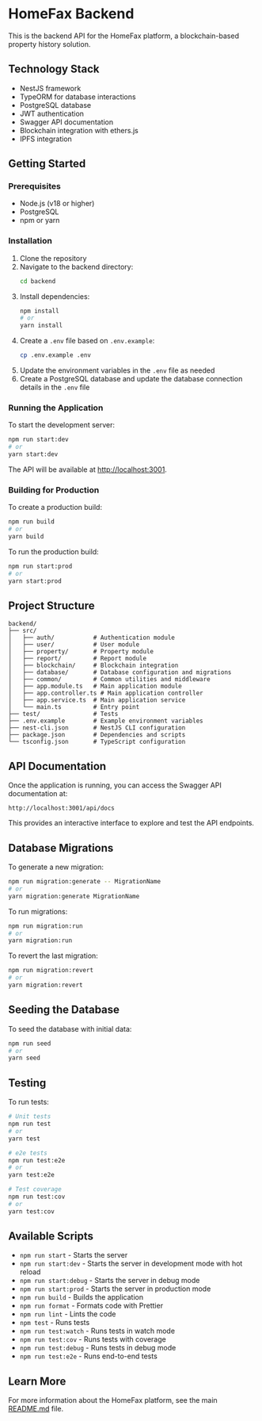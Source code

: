 # HomeFax Backend

This is the backend API for the HomeFax platform, a blockchain-based property history solution.

## Technology Stack

- NestJS framework
- TypeORM for database interactions
- PostgreSQL database
- JWT authentication
- Swagger API documentation
- Blockchain integration with ethers.js
- IPFS integration

## Getting Started

### Prerequisites

- Node.js (v18 or higher)
- PostgreSQL
- npm or yarn

### Installation

1. Clone the repository
2. Navigate to the backend directory:
   ```bash
   cd backend
   ```
3. Install dependencies:
   ```bash
   npm install
   # or
   yarn install
   ```
4. Create a `.env` file based on `.env.example`:
   ```bash
   cp .env.example .env
   ```
5. Update the environment variables in the `.env` file as needed
6. Create a PostgreSQL database and update the database connection details in the `.env` file

### Running the Application

To start the development server:

```bash
npm run start:dev
# or
yarn start:dev
```

The API will be available at [http://localhost:3001](http://localhost:3001).

### Building for Production

To create a production build:

```bash
npm run build
# or
yarn build
```

To run the production build:

```bash
npm run start:prod
# or
yarn start:prod
```

## Project Structure

```
backend/
├── src/
│   ├── auth/           # Authentication module
│   ├── user/           # User module
│   ├── property/       # Property module
│   ├── report/         # Report module
│   ├── blockchain/     # Blockchain integration
│   ├── database/       # Database configuration and migrations
│   ├── common/         # Common utilities and middleware
│   ├── app.module.ts   # Main application module
│   ├── app.controller.ts # Main application controller
│   ├── app.service.ts  # Main application service
│   └── main.ts         # Entry point
├── test/               # Tests
├── .env.example        # Example environment variables
├── nest-cli.json       # NestJS CLI configuration
├── package.json        # Dependencies and scripts
└── tsconfig.json       # TypeScript configuration
```

## API Documentation

Once the application is running, you can access the Swagger API documentation at:

```
http://localhost:3001/api/docs
```

This provides an interactive interface to explore and test the API endpoints.

## Database Migrations

To generate a new migration:

```bash
npm run migration:generate -- MigrationName
# or
yarn migration:generate MigrationName
```

To run migrations:

```bash
npm run migration:run
# or
yarn migration:run
```

To revert the last migration:

```bash
npm run migration:revert
# or
yarn migration:revert
```

## Seeding the Database

To seed the database with initial data:

```bash
npm run seed
# or
yarn seed
```

## Testing

To run tests:

```bash
# Unit tests
npm run test
# or
yarn test

# e2e tests
npm run test:e2e
# or
yarn test:e2e

# Test coverage
npm run test:cov
# or
yarn test:cov
```

## Available Scripts

- `npm run start` - Starts the server
- `npm run start:dev` - Starts the server in development mode with hot reload
- `npm run start:debug` - Starts the server in debug mode
- `npm run start:prod` - Starts the server in production mode
- `npm run build` - Builds the application
- `npm run format` - Formats code with Prettier
- `npm run lint` - Lints the code
- `npm test` - Runs tests
- `npm run test:watch` - Runs tests in watch mode
- `npm run test:cov` - Runs tests with coverage
- `npm run test:debug` - Runs tests in debug mode
- `npm run test:e2e` - Runs end-to-end tests

## Learn More

For more information about the HomeFax platform, see the main [README.md](../README.md) file.